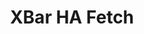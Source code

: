 ---
title: XBar HA Fetch
moreInfoLink: https://github.com/petrepa/BitBar-HASS-fetch
heroImage: https://raw.githubusercontent.com/petrepa/BitBar-HASS-fetch/master/screenshot.png
description: A xbar plugin that can show you sensor state from Home Assistant.
pubDate: 'September 2017'
---